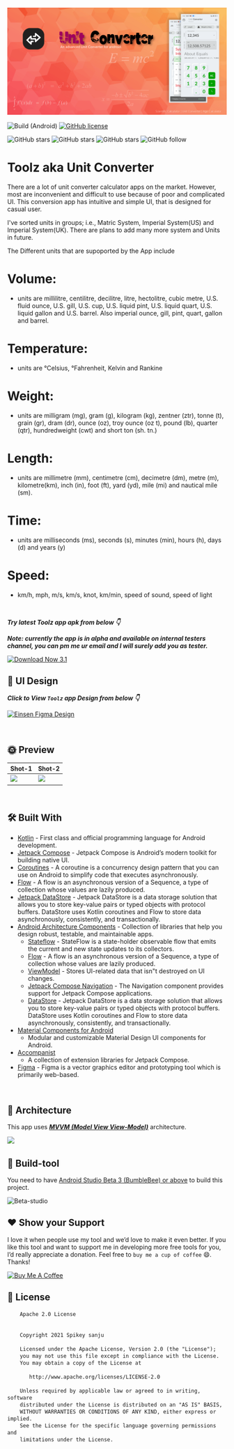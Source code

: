 ![GitHub Cards Preview](https://github.com/prime-zs/toolz/blob/master/art/feature-graphic.png?raw=true)

![Build (Android)](https://github.com/Spikeysanju/Einsen/workflows/Android%20CI/badge.svg)
[![GitHub license](https://img.shields.io/badge/License-Apache2.0-blue.svg)](LICENSE)


![GitHub stars](https://img.shields.io/github/stars/prime-zs/toolz2?style=social)
![GitHub stars](https://img.shields.io/github/forks/prime-zs/toolz2?style=social)
![GitHub stars](https://img.shields.io/github/watchers/prime-zs/toolz2?style=social)
![GitHub follow](https://img.shields.io/github/followers/prime-zs?label=Follow&style=social)


# Toolz aka Unit Converter

There are a lot of unit converter calculator apps on the market. However, most are inconvenient and difficult to use because of poor and complicated UI.
This conversion app has intuitive and simple UI, that is designed for casual user.

I've sorted units in groups; i.e., Matric System, Imperial System(US) and Imperial System(UK). There are plans to add many more system and Units in future.

The Different units that are supoported by the App include

# Volume: 
- units are millilitre, centilitre, decilitre, litre, hectolitre, cubic metre, U.S. fluid ounce, U.S. gill, U.S. cup, U.S. liquid pint, U.S. liquid quart, U.S. liquid gallon and U.S. barrel.  Also imperial ounce, gill, pint, quart, gallon and barrel.

# Temperature: 
- units are °Celsius, °Fahrenheit, Kelvin and Rankine 

# Weight: 
- units are milligram (mg), gram (g), kilogram (kg), zentner (ztr), tonne (t), grain (gr), dram (dr), ounce (oz), troy ounce (oz t), pound (lb), quarter (qtr), hundredweight (cwt) and short ton (sh. tn.) 

# Length: 
- units are millimetre (mm), centimetre (cm), decimetre (dm), metre (m), kilometre(km), inch (in), foot (ft), yard (yd), mile (mi) and nautical mile (sm). 

# Time:
- units are milliseconds (ms), seconds (s),  minutes (min), hours (h), days (d) and years (y)

# Speed:
- km/h, mph, m/s, km/s, knot, km/min, speed of sound, speed of light

 <br />

***Try latest Toolz app apk from below 👇***

***Note: currently the app is in alpha and available on internal testers channel, you can pm me ur email and I will surely add you as tester.***

<a href="https://play.google.com/store/apps/details?id=com.prime.toolz2">
  <img src="https://github.com/steverichey/google-play-badge-svg/blob/master/img/en_get.svg" alt="Download Now 3.1" width="180" height="65">
</a>

## 🎨 UI Design

***Click to View `Toolz` app Design from below 👇***

[![Einsen Figma Design](https://img.shields.io/badge/Toolz-FIGMA-black.svg?style=for-the-badge&logo=figma)](https://www.figma.com/_123__file/s0jhjixtXtOZmmIyHIN3Yy/Einsen?node-id=0%3A1)

<br />

## 🌞 Preview 

|   Shot-1    | Shot-2
|---	|---
|  ![](https://github.com/prime-zs/toolz2/blob/master/art/Screenshot_2022-05-16-09-50-15-79.png)    |  ![](https://github.com/prime-zs/toolz2/blob/master/art/Screenshot_2022-05-16-09-50-48-66.png)    
<br />

## 🛠 Built With

- [Kotlin](https://kotlinlang.org/) - First class and official programming language for Android
  development.
- [Jetpack Compose](https://developer.android.com/jetpack/compose) - Jetpack Compose is Android’s
  modern toolkit for building native UI.
- [Coroutines](https://kotlinlang.org/docs/reference/coroutines-overview.html) - A coroutine is a
  concurrency design pattern that you can use on Android to simplify code that executes
  asynchronously.
- [Flow](https://kotlinlang.org/docs/reference/coroutines/flow.html) - A flow is an asynchronous
  version of a Sequence, a type of collection whose values are lazily produced.
- [Jetpack DataStore](https://developer.android.com/topic/libraries/architecture/datastore) -
  Jetpack DataStore is a data storage solution that allows you to store key-value pairs or typed
  objects with protocol buffers. DataStore uses Kotlin coroutines and Flow to store data
  asynchronously, consistently, and transactionally.
- [Android Architecture Components](https://developer.android.com/topic/libraries/architecture) -
  Collection of libraries that help you design robust, testable, and maintainable apps.
    - [Stateflow](https://developer.android.com/kotlin/flow/stateflow-and-sharedflow) - StateFlow is
      a state-holder observable flow that emits the current and new state updates to its collectors.
    - [Flow](https://kotlinlang.org/docs/reference/coroutines/flow.html) - A flow is an asynchronous
      version of a Sequence, a type of collection whose values are lazily produced.
    - [ViewModel](https://developer.android.com/topic/libraries/architecture/viewmodel) - Stores
      UI-related data that isn"t destroyed on UI changes.
    - [Jetpack Compose Navigation](https://developer.android.com/jetpack/compose/navigation) - The
      Navigation component provides support for Jetpack Compose applications.
    - [DataStore](https://developer.android.com/topic/libraries/architecture/datastore) - Jetpack
      DataStore is a data storage solution that allows you to store key-value pairs or typed objects
      with protocol buffers. DataStore uses Kotlin coroutines and Flow to store data asynchronously,
      consistently, and transactionally.
- [Material Components for Android](https://github.com/material-components/material-components-android)
    - Modular and customizable Material Design UI components for Android.
- [Accompanist](https://github.com/google/accompanist)
    - A collection of extension libraries for Jetpack Compose.
- [Figma](https://figma.com/) - Figma is a vector graphics editor and prototyping tool which is
  primarily web-based.

<br />

## 🗼 Architecture

This app uses [***MVVM (Model View
View-Model)***](https://developer.android.com/jetpack/docs/guide#recommended-app-arch) architecture.

![](https://github.com/TheCodeMonks/Notes-App/blob/master/screenshots/ANDROID%20ROOM%20DB%20DIAGRAM.jpg)

## 🧰 Build-tool

You need to
have [Android Studio Beta 3 (BumbleBee) or above](https://developer.android.com/studio/preview) to
build this project.
<br>

<img src="./beta_android.png" height="200" alt="Beta-studio"/>

## ❤️ Show your Support

I love it when people use my tool and we’d love to make it even better. If you like this tool and
want to support me in developing more free tools for you, I’d really appreciate a donation. Feel
free to `buy me a cup of coffee` 😄. Thanks!


<a href="https://www.buymeacoffee.com/sheikhzaki3" target="_blank">
    <img src="https://cdn.buymeacoffee.com/buttons/v2/default-yellow.png" alt="Buy Me A Coffee" width="160">
</a>

<br>


## 🔖 License

```
    Apache 2.0 License


    Copyright 2021 Spikey sanju

    Licensed under the Apache License, Version 2.0 (the "License");
    you may not use this file except in compliance with the License.
    You may obtain a copy of the License at

       http://www.apache.org/licenses/LICENSE-2.0

    Unless required by applicable law or agreed to in writing, software
    distributed under the License is distributed on an "AS IS" BASIS,
    WITHOUT WARRANTIES OR CONDITIONS OF ANY KIND, either express or implied.
    See the License for the specific language governing permissions and
    limitations under the License.

```
